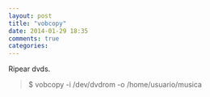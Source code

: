 ```yaml
---
layout: post
title: "vobcopy"
date: 2014-01-29 18:35
comments: true
categories: 
---
```

Ripear dvds.

>$ vobcopy -i /dev/dvdrom -o /home/usuario/musica 


